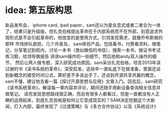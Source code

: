 # idea: 第五版构思

新品发布会， iphone card, ipad paper，sam还以为是全息式或者二者合为一体了，结果只是升级版，但扎克伯格提出革命在于内部系统而不在外部，刻意追求外观形式是不会引起革命的，他改变的是使用方式，引领发现需求，就像乔布斯做的那样
市场排队疯抢，几个月普及，
sam体验产品，包括看书，付费看资料，做笔记，分享笔记到校内，讨论一本书（类似微信的书信），搜索一本书，做证书考试练习题，给领导做报告
讲讲sam操作的一些细节，然后他和andy双人操作的细节，
然后让两人做专题，深入研究成功原因。sam采访扎克伯格，坦言2013年读过谢的书《读书系统的革命》，深受启发，这些年一直私底下在做准备，里面还谈到新概念的接受时间公式，算好差不多该出手了。还谈到开源共享共赢的概念，sam不懂，建议他去看一篇《探讨开源思想与应用》文章入门。回去后，sam研究《读书系统革命》，解读每一章内容并评论，期间还随手用新设备查询相关信息并做笔记。
读完发现思想路线很正确，而且有很多人都看过，但是一直都没有人正确的运用起来，到底扎克伯格是如何让它变成现实的？SAM决定挖掘这个大新闻，打入内部，最终发现了《过渡策略》与《多方合作协议》以及《系统设计》
